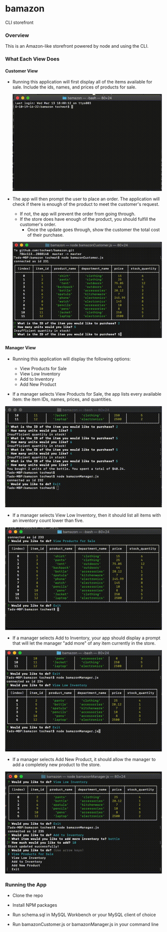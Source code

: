 # bamazon
CLI storefront


### Overview
This is an Amazon-like storefront powered by node and using the CLI. 

### What Each View Does

#### Customer View

* Running this application will first display all of the items available for sale. Include the ids, names, and prices of products for sale.

    ![display all items](/gifs/displayAll.gif)

* The app will then prompt the user to place an order. The application will check if there is enough of the product to meet the customer's request.
    * If not, the app will prevent the order from going through.
    * If the store does have enough of the product, you should fulfill the customer's order.
        * Once the update goes through, show the customer the total cost of their purchase.

    ![place order](/gifs/placeOrder.gif)


#### Manager View

* Running this application will display the following options:
    * View Products for Sale
    * View Low Inventory
    * Add to Inventory
    * Add New Product

* If a manager selects View Products for Sale, the app lists every available item: the item IDs, names, prices, and quantities. 

![view products](/gifs/view.gif)

* If a manager selects View Low Inventory, then it should list all items with an inventory count lower than five.

![view low inventory](/gifs/viewLow.gif)

* If a manager selects Add to Inventory, your app should display a prompt that will let the manager "add more" of any item currently in the store.

![add inventory](/gifs/add.gif)

* If a manager selects Add New Product, it should allow the manager to add a completely new product to the store.

![add new](/gifs/addNew.gif)


### Running the App

* Clone the repo

* Install NPM packages

* Run schema.sql in MySQL Workbench or your MySQL client of choice

* Run bamazonCustomer.js or bamazonManager.js in your command line
